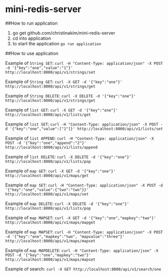 # mini-redis-server

##How to run application 
1) go get github.com/christinakim/mini-redis-server
2) cd into application
3) to start the application `go run application`

##How to use application 

Example of `String SET`: 
 `curl -H "Content-Type: application/json" -X POST -d '{"key":"one","value":"1"}' http://localhost:8000/api/v1/strings/set`
 
Example of `String GET`: 
 `curl -X GET -d '{"key":"one"}' http://localhost:8000/api/v1/strings/get`

Example of `String DELETE`: 
`curl -X DELETE -d '{"key":"one"}' http://localhost:8000/api/v1/strings/get`


Example of `list GET`:
 `curl -X GET -d '{"key":"one"}' http://localhost:8000/api/v1/lists/get`

 Example of `list SET`:
 `curl -H "Content-Type: application/json" -X POST -d '{"key":"one","value":["1"]}' http://localhost:8000/api/v1/lists/set`

Example of `list APPEND`:
`curl -H "Content-Type: application/json" -X POST -d '{"key":"one","append":"2"}' http://localhost:8000/api/v1/lists/append`

Example of `list DELETE`:
`curl -X DELETE -d '{"key":"one"}' http://localhost:8000/api/v1/lists/pop`

Example of `map GET`:
 `curl -X GET -d '{"key":"one"}' http://localhost:8000/api/v1/maps/get`

 Example of `map SET`:
 `curl -H "Content-Type: application/json" -X POST -d '{"key":"one","value":{"two":"two"}}' http://localhost:8000/api/v1/maps/set`

Example of `map DELETE`:
`curl -X DELETE -d '{"key":"one"}' http://localhost:8000/api/v1/lists/pop`

Example of `map MAPGET`:
 `curl -X GET -d '{"key":"one","mapkey":"two"}' http://localhost:8000/api/v1/maps/mapget`

 Example of `map MAPSET`:
 `curl -H "Content-Type: application/json" -X POST -d '{"key":"one","mapkey":"two", "mapvalue":"three"}' http://localhost:8000/api/v1/maps/mapset`
 
 Example of `map MAPDELETE`:
 `curl -H "Content-Type: application/json" -X POST -d '{"key":"one","mapkey":"two"}' http://localhost:8000/api/v1/maps/mapset`


Example of search:
 `curl -X GET http://localhost:8000/api/v1/search/one`
